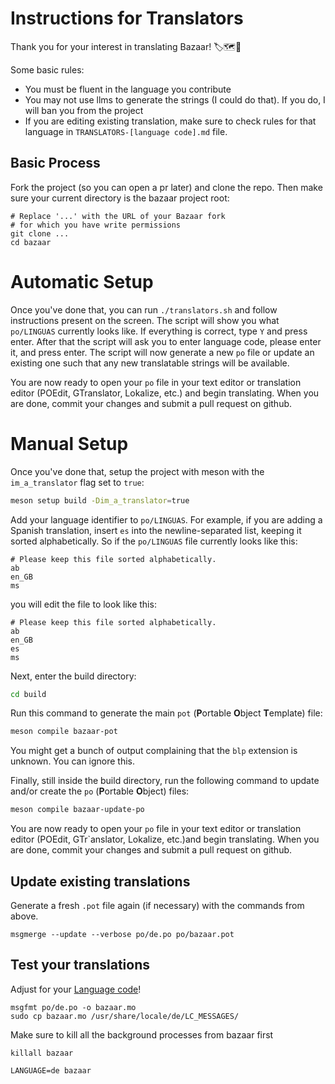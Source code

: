 # Instructions for Translators

Thank you for your interest in translating Bazaar! 🏷️🗺️💜

Some basic rules:
* You must be fluent in the language you contribute
* You may not use llms to generate the strings (I could do that). If
  you do, I will ban you from the project
* If you are editing existing translation, make sure to check rules for that language
  in `TRANSLATORS-[language code].md` file.

## Basic Process

Fork the project (so you can open a pr later) and clone the repo. Then
make sure your current directory is the bazaar project root:

```
# Replace '...' with the URL of your Bazaar fork
# for which you have write permissions
git clone ...
cd bazaar
```
# Automatic Setup
Once you've done that, you can run `./translators.sh` and follow
instructions present on the screen. The script will show you what
`po/LINGUAS` currently looks like. If everything is correct, type `Y`
and press enter. After that the script will ask you to enter language
code, please enter it, and press enter. The script will now generate a
new `po` file or update an existing one such that any new translatable
strings will be available.

You are now ready to open your `po` file in your text editor or
translation editor (POEdit, GTranslator, Lokalize, etc.) and begin
translating. When you are done, commit your changes and submit a pull
request on github.

# Manual Setup

Once you've done that, setup the project with meson with the
`im_a_translator` flag set to `true`:

```sh
meson setup build -Dim_a_translator=true
```

Add your language identifier to `po/LINGUAS`. For example, if you are
adding a Spanish translation, insert `es` into the newline-separated
list, keeping it sorted alphabetically. So if the `po/LINGUAS` file
currently looks like this:

```
# Please keep this file sorted alphabetically.
ab
en_GB
ms
```

you will edit the file to look like this:

```
# Please keep this file sorted alphabetically.
ab
en_GB
es
ms
```

Next, enter the build directory:

```sh
cd build
```

Run this command to generate the main `pot` (**P**ortable **O**bject
**T**emplate) file:

```sh
meson compile bazaar-pot
```

You might get a bunch of output complaining that the `blp` extension
is unknown. You can ignore this.

Finally, still inside the build directory, run the following command
to update and/or create the `po` (**P**ortable **O**bject) files:

```sh
meson compile bazaar-update-po
```

You are now ready to open your `po` file in your text editor or
translation editor (POEdit, GTr`anslator, Lokalize, etc.)and begin translating.
When you are done, commit your changes and submit a pull request on github.

## Update existing translations

Generate a fresh `.pot` file again (if necessary) with the commands from above.

```
msgmerge --update --verbose po/de.po po/bazaar.pot
```


## Test your translations

Adjust for your [Language code](https://en.wikipedia.org/wiki/List_of_ISO_639_language_codes)!

```
msgfmt po/de.po -o bazaar.mo
sudo cp bazaar.mo /usr/share/locale/de/LC_MESSAGES/
```

Make sure to kill all the background processes from bazaar first

```
killall bazaar
```

```
LANGUAGE=de bazaar
```
